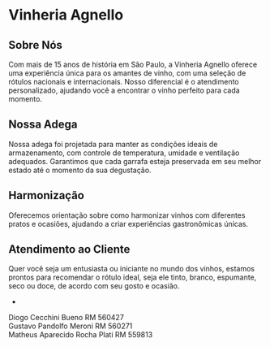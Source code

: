 # Vinheria Agnello

## Sobre Nós
Com mais de 15 anos de história em São Paulo, a Vinheria Agnello oferece uma experiência única para os amantes de vinho, com uma seleção de rótulos nacionais e internacionais. Nosso diferencial é o atendimento personalizado, ajudando você a encontrar o vinho perfeito para cada momento.

## Nossa Adega
Nossa adega foi projetada para manter as condições ideais de armazenamento, com controle de temperatura, umidade e ventilação adequados. Garantimos que cada garrafa esteja preservada em seu melhor estado até o momento da sua degustação.

## Harmonização
Oferecemos orientação sobre como harmonizar vinhos com diferentes pratos e ocasiões, ajudando a criar experiências gastronômicas únicas.

## Atendimento ao Cliente
Quer você seja um entusiasta ou iniciante no mundo dos vinhos, estamos prontos para recomendar o rótulo ideal, seja ele tinto, branco, espumante, seco ou doce, de acordo com seu gosto e ocasião.

-

Diogo Cecchini Bueno  RM 560427 <br>
Gustavo Pandolfo Meroni  RM 560271 <br>
Matheus Aparecido Rocha Plati  RM 559813
